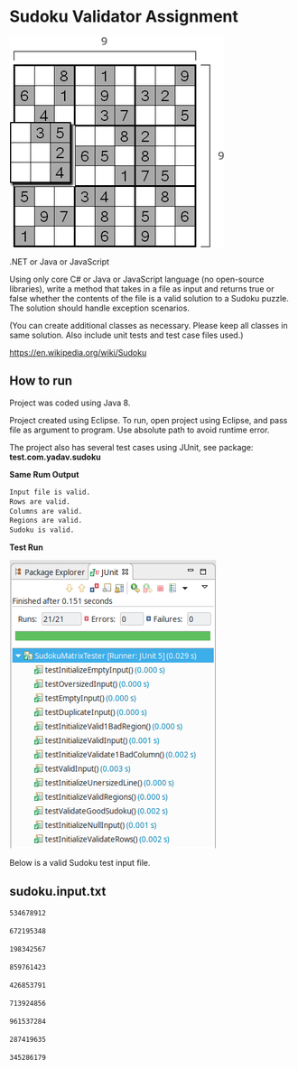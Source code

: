 # Sudoku Validator Assignment

![Sudoku Matrix image](images/sudoku-matrix.gif)

.NET or Java or JavaScript

Using only core C# or Java or JavaScript language (no open-source libraries), write a method that takes in a file as input and returns true or false whether the contents of the file is a valid solution to a Sudoku puzzle. The solution should handle exception scenarios.

(You can create additional classes as necessary. Please keep all classes in same solution. Also include unit tests and test case files used.)

https://en.wikipedia.org/wiki/Sudoku

## How to run

Project was coded using Java 8.

Project created using Eclipse. To run, open project using Eclipse, and pass file as argument to program. Use absolute path to avoid runtime error.

The project also has several test cases using JUnit, see package: __test.com.yadav.sudoku__

__Same Rum Output__

```sh
Input file is valid.
Rows are valid.
Columns are valid.
Regions are valid.
Sudoku is valid.
```

__Test Run__

![JUnit result](images/junit-run.png)

Below is a valid Sudoku test input file.

## sudoku.input.txt

```pre
534678912

672195348

198342567

859761423

426853791

713924856

961537284

287419635

345286179
```
